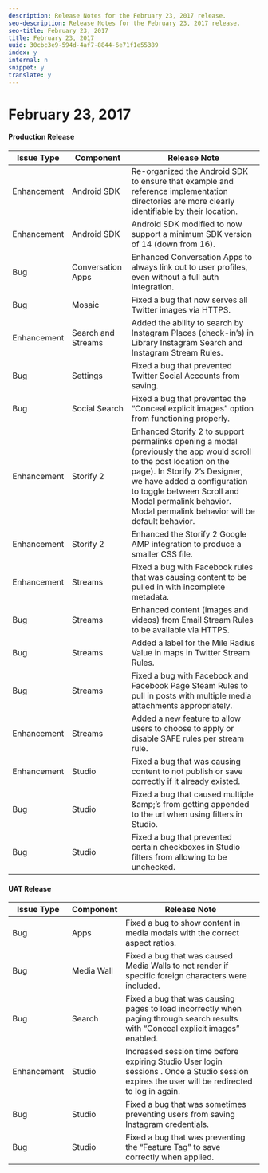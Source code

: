```yaml
---
description: Release Notes for the February 23, 2017 release.
seo-description: Release Notes for the February 23, 2017 release.
seo-title: February 23, 2017
title: February 23, 2017
uuid: 30cbc3e9-594d-4af7-8844-6e71f1e55389
index: y
internal: n
snippet: y
translate: y
---
```


# February 23, 2017


#### Production Release
|  **Issue Type** | **Component** | **Release Note** |
|---|---|---|
|  Enhancement  | Android SDK  | Re-organized the Android SDK to ensure that example and reference implementation directories are more clearly identifiable by their location.  |
|  Enhancement  | Android SDK  | Android SDK modified to now support a minimum SDK version of 14 (down from 16).  |
|  Bug  | Conversation Apps  | Enhanced Conversation Apps to always link out to user profiles, even without a full auth integration.  |
|  Bug  | Mosaic  | Fixed a bug that now serves all Twitter images via HTTPS.  |
|  Enhancement  | Search and Streams  | Added the ability to search by Instagram Places (check-in’s) in Library Instagram Search and Instagram Stream Rules.  |
|  Bug  | Settings  | Fixed a bug that prevented Twitter Social Accounts from saving.  |
|  Bug  | Social Search  | Fixed a bug that prevented the “Conceal explicit images” option from functioning properly.  |
|  Enhancement  | Storify 2  | Enhanced Storify 2 to support permalinks opening a modal (previously the app would scroll to the post location on the page). In Storify 2’s Designer, we have added a configuration to toggle between Scroll and Modal permalink behavior. Modal permalink behavior will be default behavior.  |
|  Enhancement  | Storify 2  | Enhanced the Storify 2 Google AMP integration to produce a smaller CSS file.  |
|  Enhancement  | Streams  | Fixed a bug with Facebook rules that was causing content to be pulled in with incomplete metadata.  |
|  Bug  | Streams  | Enhanced content (images and videos) from Email Stream Rules to be available via HTTPS.  |
|  Bug  | Streams  | Added a label for the Mile Radius Value in maps in Twitter Stream Rules.  |
|  Bug  | Streams  | Fixed a bug with Facebook and Facebook Page Steam Rules to pull in posts with multiple media attachments appropriately.  |
|  Enhancement  | Streams  | Added a new feature to allow users to choose to apply or disable SAFE rules per stream rule.  |
|  Enhancement  | Studio  | Fixed a bug that was causing content to not publish or save correctly if it already existed.  |
|  Bug  | Studio  | Fixed a bug that caused multiple &amp;amp;’s from getting appended to the url when using filters in Studio.  |
|  Bug  | Studio  | Fixed a bug that prevented certain checkboxes in Studio filters from allowing to be unchecked.  |


#### UAT Release
|  **Issue Type** | **Component** | **Release Note** |
|---|---|---|
|  Bug  | Apps  | Fixed a bug to show content in media modals with the correct aspect ratios.  |
|  Bug  | Media Wall  | Fixed a bug that was caused Media Walls to not render if specific foreign characters were included.  |
|  Bug  | Search  | Fixed a bug that was causing pages to load incorrectly when paging through search results with “Conceal explicit images” enabled.  |
|  Enhancement  | Studio  | Increased session time before expiring Studio User login sessions . Once a Studio session expires the user will be redirected to log in again.  |
|  Bug  | Studio  | Fixed a bug that was sometimes preventing users from saving Instagram credentials.  |
|  Bug  | Studio  | Fixed a bug that was preventing the “Feature Tag” to save correctly when applied.  |

